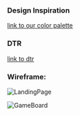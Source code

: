 ### Design Inspiration
[link to our color palette](https://www.color-hex.com/color-palette/73403)

### DTR
[link to dtr](https://gist.github.com/jacquelinebelle/fbc58bb9ac3a3be963cbcbdc995d4410)


### Wireframe: 
![LandingPage](https://user-images.githubusercontent.com/37053236/54728073-29567480-4b41-11e9-8d9d-f7b2155b154c.png)

![GameBoard](https://user-images.githubusercontent.com/37053236/54728072-29567480-4b41-11e9-80f3-44b12c2bf8c0.png)

